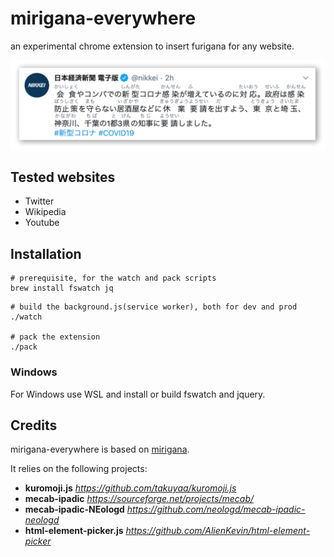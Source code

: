 # mirigana-everywhere
an experimental chrome extension to insert furigana for any website.

![](screenshot/screen2.png)

## Tested websites

- Twitter
- Wikipedia
- Youtube


## Installation

```
# prerequisite, for the watch and pack scripts
brew install fswatch jq
```

```
# build the background.js(service worker), both for dev and prod
./watch

# pack the extension
./pack
```

### Windows
For Windows use WSL and install or build fswatch and jquery.

## Credits

mirigana-everywhere is based on [mirigana](https://github.com/mirigana/mirigana).

It relies on the following projects:

- **kuromoji.js** *https://github.com/takuyaa/kuromoji.js*
- **mecab-ipadic** *https://sourceforge.net/projects/mecab/*
- **mecab-ipadic-NEologd** *https://github.com/neologd/mecab-ipadic-neologd*
- **html-element-picker.js** *https://github.com/AlienKevin/html-element-picker*
